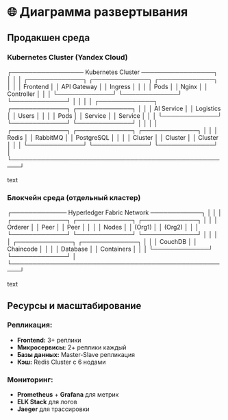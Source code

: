 # 🌐 Диаграмма развертывания

## Продакшен среда

### Kubernetes Cluster (Yandex Cloud)
┌───────────────── Kubernetes Cluster ─────────────────┐
│ │
│ ┌─────────────┐ ┌─────────────┐ ┌─────────────┐ │
│ │ Frontend │ │ API Gateway │ │ Ingress │ │
│ │ Pods │ │ Nginx │ │ Controller │ │
│ └─────────────┘ └─────────────┘ └─────────────┘ │
│ │
│ ┌─────────────┐ ┌─────────────┐ ┌─────────────┐ │
│ │ AI Service │ │ Logistics │ │ Users │ │
│ │ Pods │ │ Service │ │ Service │ │
│ └─────────────┘ └─────────────┘ └─────────────┘ │
│ │
│ ┌─────────────┐ ┌─────────────┐ ┌─────────────┐ │
│ │ Redis │ │ RabbitMQ │ │ PostgreSQL │ │
│ │ Cluster │ │ Cluster │ │ Cluster │ │
│ └─────────────┘ └─────────────┘ └─────────────┘ │
└────────────────────────────────────────────────────┘

text

### Блокчейн среда (отдельный кластер)
┌───────────── Hyperledger Fabric Network ────────────┐
│ │
│ ┌─────────────┐ ┌─────────────┐ ┌─────────────┐ │
│ │ Orderer │ │ Peer │ │ Peer │ │
│ │ Nodes │ │ (Org1) │ │ (Org2) │ │
│ └─────────────┘ └─────────────┘ └─────────────┘ │
│ │
│ ┌─────────────┐ ┌─────────────┐ │
│ │ CouchDB │ │ Chaincode │ │
│ │ Database │ │ Containers │ │
│ └─────────────┘ └─────────────┘ │
└────────────────────────────────────────────────────┘

text

## Ресурсы и масштабирование

### Репликация:
- **Frontend:** 3+ реплики
- **Микросервисы:** 2+ реплики каждый
- **Базы данных:** Master-Slave репликация
- **Кэш:** Redis Cluster с 6 нодами

### Мониторинг:
- **Prometheus** + **Grafana** для метрик
- **ELK Stack** для логов
- **Jaeger** для трассировки
